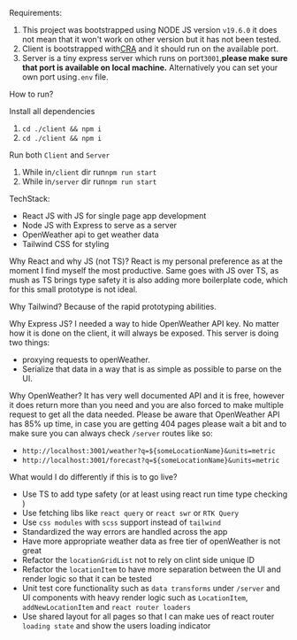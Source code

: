 Requirements:

1. This project was bootstrapped using NODE JS version `v19.6.0` it does not mean that it won't work on other version but it has not been tested.
2. Client is bootstrapped with[CRA](https://create-react-app.dev/) and it should run on the available port.
3. Server is a tiny express server which runs on port`3001`,**please make sure that port is available on local machine.** Alternatively you can set your own port using`.env` file.

How to run?

Install all dependencies

1. `cd ./client && npm i`
2. `cd ./client && npm i`

Run both `Client` and `Server`

1. While in`/client` dir run`npm run start`
2. While in`/server` dir run`npm run start`

TechStack:

- React JS with JS for single page app development
- Node JS with Express to serve as a server
- OpenWeather api to get weather data
- Tailwind CSS for styling

Why React and why JS (not TS)?
React is my personal preference as at the moment I find myself the most productive. Same goes with JS over TS, as mush as TS brings type safety it is also adding more boilerplate code, which for this small prototype is not ideal.

Why Tailwind?
Because of the rapid prototyping abilities.

Why Express JS?
I needed a way to hide OpenWeather API key. No matter how it is done on the client, it will always be exposed. This server is doing two things:

- proxying requests to openWeather.
- Serialize that data in a way that is as simple as possible to parse on the UI.

Why OpenWeather?
It has very well documented API and it is free, however it does return more than you need and you are also forced to make multiple request to get all the data needed.
Please be aware that OpenWeather API has 85% up time, in case you are getting 404 pages please wait a bit and to make sure you can always check `/server` routes like so:

- `http://localhost:3001/weather?q=${someLocationName}&units=metric`
- `http://localhost:3001/forecast?q=${someLocationName}&units=metric`

What would I do differently if this is to go live?

- Use TS to add type safety (or at least using react run time type checking )
- Use fetching libs like `react query` or `react swr` or `RTK Query`
- Use `css modules` with `scss` support instead of `tailwind`
- Standardized the way errors are handled across the app
- Have more appropriate weather data as free tier of openWeather is not great
- Refactor the `locationGridList` not to rely on clint side unique ID
- Refactor the `locationItem` to have more separation between the UI and render logic so that it can be tested
- Unit test core functionality such as `data transforms` under `/server` and UI components with heavy render logic such as `LocationItem`, `addNewLocationItem` and `react router loaders`
- Use shared layout for all pages so that I can make ues of react router `loading state` and show the users loading indicator
